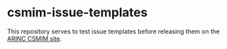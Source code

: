 # csmim-issue-templates
This repository serves to test issue templates before releasing them on the 
[ARINC CSMIM site](https://github.com/ARINC-IA/CSMIM).
